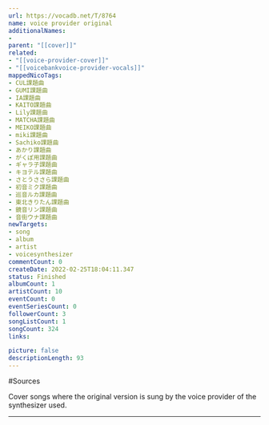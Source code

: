 ```yaml
---
url: https://vocadb.net/T/8764
name: voice provider original
additionalNames: 
- 
parent: "[[cover]]"
related:
- "[[voice-provider-cover]]"
- "[[voicebankvoice-provider-vocals]]"
mappedNicoTags:
- CUL課題曲
- GUMI課題曲
- IA課題曲
- KAITO課題曲
- Lily課題曲
- MATCHA課題曲
- MEIKO課題曲
- miki課題曲
- Sachiko課題曲
- あかり課題曲
- がくぽ用課題曲
- ギャラ子課題曲
- キヨテル課題曲
- さとうささら課題曲
- 初音ミク課題曲
- 巡音ルカ課題曲
- 東北きりたん課題曲
- 鏡音リン課題曲
- 音街ウナ課題曲
newTargets:
- song
- album
- artist
- voicesynthesizer
commentCount: 0
createDate: 2022-02-25T18:04:11.347
status: Finished
albumCount: 1
artistCount: 10
eventCount: 0
eventSeriesCount: 0
followerCount: 3
songListCount: 1
songCount: 324
links: 

picture: false
descriptionLength: 93
---
```


#Sources

Cover songs where the original version is sung by the voice provider of the synthesizer used.

---

